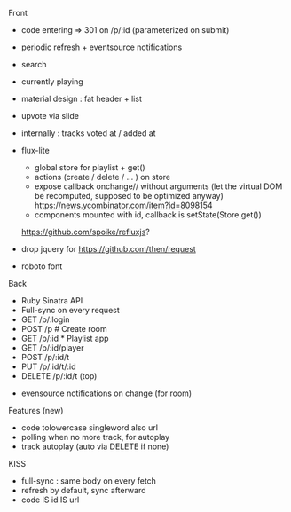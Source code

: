Front

 * code entering => 301 on /p/:id (parameterized on submit)
 * periodic refresh + eventsource notifications
 * search
 * currently playing
 * material design : fat header + list
 * upvote via slide
 * internally : tracks voted at / added at

 * flux-lite
   - global store for playlist + get()
   - actions (create / delete / ... ) on store
   - expose callback onchange// without arguments (let the virtual DOM be recomputed, supposed to be optimized anyway) https://news.ycombinator.com/item?id=8098154
   - components mounted with id, callback is setState(Store.get())

   https://github.com/spoike/refluxjs?

 * drop jquery for https://github.com/then/request

 * roboto font

Back

 * Ruby Sinatra API
 * Full-sync on every request
 * GET /p/:login
 * POST /p # Create room
 * GET /p/:id * Playlist app
 * GET /p/:id/player
 * POST /p/:id/t
 * PUT /p/:id/t/:id
 * DELETE /p/:id/t (top)

 + evensource notifications on change (for room)


Features (new)

 * code tolowercase singleword also url
 * polling when no more track, for autoplay
 * track autoplay (auto via DELETE if none)


KISS

 * full-sync : same body on every fetch
 * refresh by default, sync afterward
 * code IS id IS url